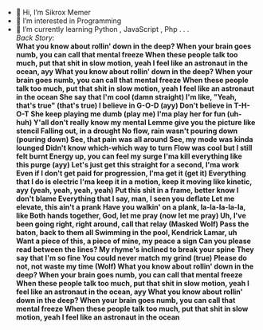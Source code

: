 - 👋 Hi, I’m Sikrox Memer
- 👀 I’m interested in Programming
- 🌱 I’m currently learning Python , JavaScript , Php . . .<br/>
*Back Story:*<br/>
**What you know about rollin' down in the deep?
When your brain goes numb, you can call that mental freeze
When these people talk too much, put that shit in slow motion, yeah
I feel like an astronaut in the ocean, ayy
What you know about rollin' down in the deep?
When your brain goes numb, you can call that mental freeze
When these people talk too much, put that shit in slow motion, yeah
I feel like an astronaut in the ocean
She say that I'm cool (damn straight)
I'm like, "Yeah, that's true" (that's true)
I believe in G-O-D (ayy)
Don't believe in T-H-O-T
She keep playing me dumb (play me)
I'ma play her for fun (uh-huh)
Y'all don't really know my mental
Lemme give you the picture like stencil
Falling out, in a drought
No flow, rain wasn't pouring down (pouring down)
See, that pain was all around
See, my mode was kinda lounged
Didn't know which-which way to turn
Flow was cool but I still felt burnt
Energy up, you can feel my surge
I'ma kill everything like this purge (ayy)
Let's just get this straight for a second, I'ma work
Even if I don't get paid for progression, I'ma get it (get it)
Everything that I do is electric
I'ma keep it in a motion, keep it moving like kinetic, ayy (yeah, yeah, yeah, yeah)
Put this shit in a frame, better know I don't blame
Everything that I say, man, I seen you deflate
Let me elevate, this ain't a prank
Have you walkin' on a plank, la-la-la-la-la, like
Both hands together, God, let me pray (now let me pray)
Uh, I've been going right, right around, call that relay (Masked Wolf)
Pass the baton, back to them all
Swimming in the pool, Kendrick Lamar, uh
Want a piece of this, a piece of mine, my peace a sign
Can you please read between the lines?
My rhyme's inclined to break your spine
They say that I'm so fine
You could never match my grind (true)
Please do not, not waste my time (Wolf)
What you know about rollin' down in the deep?
When your brain goes numb, you can call that mental freeze
When these people talk too much, put that shit in slow motion, yeah
I feel like an astronaut in the ocean, ayy
What you know about rollin' down in the deep?
When your brain goes numb, you can call that mental freeze
When these people talk too much, put that shit in slow motion, yeah
I feel like an astronaut in the ocean**
